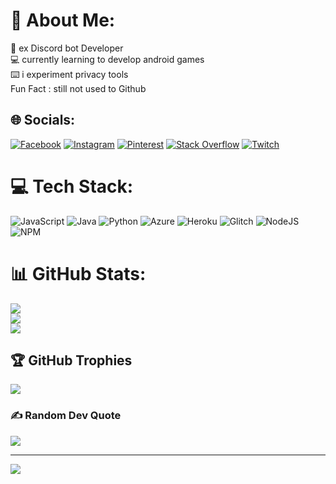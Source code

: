# 💫 About Me:
🤖 ex Discord bot Developer<br>💻 currently learning to develop android games<br>⌨️ i experiment privacy tools <br>Fun Fact : still not used to Github


## 🌐 Socials:
[![Facebook](https://img.shields.io/badge/Facebook-%231877F2.svg?logo=Facebook&logoColor=white)](https://facebook.com/15666888i) [![Instagram](https://img.shields.io/badge/Instagram-%23E4405F.svg?logo=Instagram&logoColor=white)](https://instagram.com/7dtps) [![Pinterest](https://img.shields.io/badge/Pinterest-%23E60023.svg?logo=Pinterest&logoColor=white)](https://pinterest.com/JustaPiano) [![Stack Overflow](https://img.shields.io/badge/-Stackoverflow-FE7A16?logo=stack-overflow&logoColor=white)](https://stackoverflow.com/users/13734350) [![Twitch](https://img.shields.io/badge/Twitch-%239146FF.svg?logo=Twitch&logoColor=white)](https://twitch.tv/runpiano) 

# 💻 Tech Stack:
![JavaScript](https://img.shields.io/badge/javascript-%23323330.svg?style=flat&logo=javascript&logoColor=%23F7DF1E) ![Java](https://img.shields.io/badge/java-%23ED8B00.svg?style=flat&logo=java&logoColor=white) ![Python](https://img.shields.io/badge/python-3670A0?style=flat&logo=python&logoColor=ffdd54) ![Azure](https://img.shields.io/badge/azure-%230072C6.svg?style=flat&logo=azure-devops&logoColor=white) ![Heroku](https://img.shields.io/badge/heroku-%23430098.svg?style=flat&logo=heroku&logoColor=white) ![Glitch](https://img.shields.io/badge/glitch-%233333FF.svg?style=flat&logo=glitch&logoColor=white) ![NodeJS](https://img.shields.io/badge/node.js-6DA55F?style=flat&logo=node.js&logoColor=white) ![NPM](https://img.shields.io/badge/NPM-%23000000.svg?style=flat&logo=npm&logoColor=white)
# 📊 GitHub Stats:
![](https://github-readme-stats.vercel.app/api?username=qEDEN&theme=dark&hide_border=false&include_all_commits=false&count_private=false)<br/>
![](https://github-readme-streak-stats.herokuapp.com/?user=qEDEN&theme=dark&hide_border=false)<br/>
![](https://github-readme-stats.vercel.app/api/top-langs/?username=qEDEN&theme=dark&hide_border=false&include_all_commits=false&count_private=false&layout=compact)

## 🏆 GitHub Trophies
![](https://github-profile-trophy.vercel.app/?username=qEDEN&theme=radical&no-frame=false&no-bg=false&margin-w=4)

### ✍️ Random Dev Quote
![](https://quotes-github-readme.vercel.app/api?type=horizontal&theme=radical)

---
[![](https://visitcount.itsvg.in/api?id=qEDEN&icon=0&color=0)](https://visitcount.itsvg.in)

<!-- Just happy to be here -->

